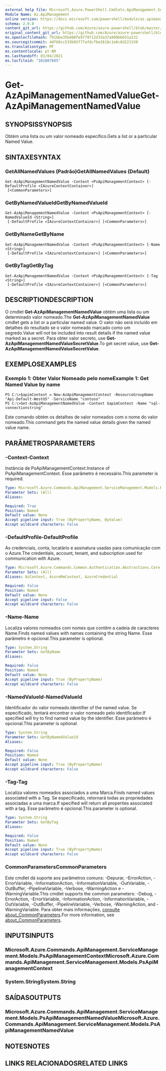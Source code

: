 ```yaml
---
external help file: Microsoft.Azure.PowerShell.Cmdlets.ApiManagement.ServiceManagement.dll-Help.xml
Module Name: Az.ApiManagement
online version: https://docs.microsoft.com/powershell/module/az.apimanagement/get-azapimanagementnamedvalue
schema: 2.0.0
content_git_url: https://github.com/Azure/azure-powershell/blob/master/src/ApiManagement/ApiManagement/help/Get-AzApiManagementNamedValue.md
original_content_git_url: https://github.com/Azure/azure-powershell/blob/master/src/ApiManagement/ApiManagement/help/Get-AzApiManagementNamedValue.md
ms.openlocfilehash: 791bbe35b480fe9779712d33a37a999bb651a132
ms.sourcegitcommit: 4dfb0cc533b83f77afdcfbe2618c1e6c8d221330
ms.translationtype: MT
ms.contentlocale: pt-BR
ms.lasthandoff: 03/04/2021
ms.locfileid: "101887605"
---
```

# <span data-ttu-id="29ae8-101">Get-AzApiManagementNamedValue</span><span class="sxs-lookup"><span data-stu-id="29ae8-101">Get-AzApiManagementNamedValue</span></span>

## <span data-ttu-id="29ae8-102">SYNOPSIS</span><span class="sxs-lookup"><span data-stu-id="29ae8-102">SYNOPSIS</span></span>
<span data-ttu-id="29ae8-103">Obtém uma lista ou um valor nomeado específico.</span><span class="sxs-lookup"><span data-stu-id="29ae8-103">Gets a list or a particular Named Value.</span></span>

## <span data-ttu-id="29ae8-104">SINTAXE</span><span class="sxs-lookup"><span data-stu-id="29ae8-104">SYNTAX</span></span>

### <span data-ttu-id="29ae8-105">GetAllNamedValues (Padrão)</span><span class="sxs-lookup"><span data-stu-id="29ae8-105">GetAllNamedValues (Default)</span></span>
```
Get-AzApiManagementNamedValue -Context <PsApiManagementContext> [-DefaultProfile <IAzureContextContainer>]
 [<CommonParameters>]
```

### <span data-ttu-id="29ae8-106">GetByNamedValueId</span><span class="sxs-lookup"><span data-stu-id="29ae8-106">GetByNamedValueId</span></span>
```
Get-AzApiManagementNamedValue -Context <PsApiManagementContext> [-NamedValueId <String>]
 [-DefaultProfile <IAzureContextContainer>] [<CommonParameters>]
```

### <span data-ttu-id="29ae8-107">GetByName</span><span class="sxs-lookup"><span data-stu-id="29ae8-107">GetByName</span></span>
```
Get-AzApiManagementNamedValue -Context <PsApiManagementContext> [-Name <String>]
 [-DefaultProfile <IAzureContextContainer>] [<CommonParameters>]
```

### <span data-ttu-id="29ae8-108">GetByTag</span><span class="sxs-lookup"><span data-stu-id="29ae8-108">GetByTag</span></span>
```
Get-AzApiManagementNamedValue -Context <PsApiManagementContext> [-Tag <String>]
 [-DefaultProfile <IAzureContextContainer>] [<CommonParameters>]
```

## <span data-ttu-id="29ae8-109">DESCRIPTION</span><span class="sxs-lookup"><span data-stu-id="29ae8-109">DESCRIPTION</span></span>
<span data-ttu-id="29ae8-110">O cmdlet **Get-AzApiManagementNamedValue** obtém uma lista ou um determinado valor nomeado.</span><span class="sxs-lookup"><span data-stu-id="29ae8-110">The **Get-AzApiManagementNamedValue** cmdlet gets a list or a particular named value.</span></span>
<span data-ttu-id="29ae8-111">O valor não será incluído em detalhes do resultado se o valor nomeado marcado como um segredo.</span><span class="sxs-lookup"><span data-stu-id="29ae8-111">Value will not be included into result details if the named value marked as a secret.</span></span> <span data-ttu-id="29ae8-112">Para obter valor secreto, use **Get-AzApiManagementNamedValueSecretValue**.</span><span class="sxs-lookup"><span data-stu-id="29ae8-112">To get secret value, use **Get-AzApiManagementNamedValueSecretValue**.</span></span>

## <span data-ttu-id="29ae8-113">EXEMPLOS</span><span class="sxs-lookup"><span data-stu-id="29ae8-113">EXAMPLES</span></span>

### <span data-ttu-id="29ae8-114">Exemplo 1: Obter Valor Nomeado pelo nome</span><span class="sxs-lookup"><span data-stu-id="29ae8-114">Example 1: Get Named Value by name</span></span>
```
PS C:\>$apimContext = New-AzApiManagementContext -ResourceGroupName "Api-Default-WestUS" -ServiceName "contoso"
PS C:\>Get-AzApiManagementNamedValue -Context $apimContext -Name "sql-connectionstring"
```

<span data-ttu-id="29ae8-115">Este comando obtém os detalhes de valor nomeados com o nome do valor nomeado.</span><span class="sxs-lookup"><span data-stu-id="29ae8-115">This command gets the named value details given the named value name.</span></span>

## <span data-ttu-id="29ae8-116">PARÂMETROS</span><span class="sxs-lookup"><span data-stu-id="29ae8-116">PARAMETERS</span></span>

### <span data-ttu-id="29ae8-117">-Context</span><span class="sxs-lookup"><span data-stu-id="29ae8-117">-Context</span></span>
<span data-ttu-id="29ae8-118">Instância de PsApiManagementContext.</span><span class="sxs-lookup"><span data-stu-id="29ae8-118">Instance of PsApiManagementContext.</span></span>
<span data-ttu-id="29ae8-119">Esse parâmetro é necessário.</span><span class="sxs-lookup"><span data-stu-id="29ae8-119">This parameter is required.</span></span>

```yaml
Type: Microsoft.Azure.Commands.ApiManagement.ServiceManagement.Models.PsApiManagementContext
Parameter Sets: (All)
Aliases:

Required: True
Position: Named
Default value: None
Accept pipeline input: True (ByPropertyName, ByValue)
Accept wildcard characters: False
```

### <span data-ttu-id="29ae8-120">-DefaultProfile</span><span class="sxs-lookup"><span data-stu-id="29ae8-120">-DefaultProfile</span></span>
<span data-ttu-id="29ae8-121">As credenciais, conta, locatário e assinatura usadas para comunicação com o Azure.</span><span class="sxs-lookup"><span data-stu-id="29ae8-121">The credentials, account, tenant, and subscription used for communication with Azure.</span></span>

```yaml
Type: Microsoft.Azure.Commands.Common.Authentication.Abstractions.Core.IAzureContextContainer
Parameter Sets: (All)
Aliases: AzContext, AzureRmContext, AzureCredential

Required: False
Position: Named
Default value: None
Accept pipeline input: False
Accept wildcard characters: False
```

### <span data-ttu-id="29ae8-122">-Name</span><span class="sxs-lookup"><span data-stu-id="29ae8-122">-Name</span></span>
<span data-ttu-id="29ae8-123">Localiza valores nomeados com nomes que contêm a cadeia de caracteres Name.</span><span class="sxs-lookup"><span data-stu-id="29ae8-123">Finds named values with names containing the string Name.</span></span>
<span data-ttu-id="29ae8-124">Esse parâmetro é opcional.</span><span class="sxs-lookup"><span data-stu-id="29ae8-124">This parameter is optional.</span></span>

```yaml
Type: System.String
Parameter Sets: GetByName
Aliases:

Required: False
Position: Named
Default value: None
Accept pipeline input: True (ByPropertyName)
Accept wildcard characters: False
```

### <span data-ttu-id="29ae8-125">-NamedValueId</span><span class="sxs-lookup"><span data-stu-id="29ae8-125">-NamedValueId</span></span>
<span data-ttu-id="29ae8-126">Identificador do valor nomeado.</span><span class="sxs-lookup"><span data-stu-id="29ae8-126">Identifier of the named value.</span></span>
<span data-ttu-id="29ae8-127">Se especificado, tentará encontrar o valor nomeado pelo identificador.</span><span class="sxs-lookup"><span data-stu-id="29ae8-127">If specified will try to find named value by the identifier.</span></span>
<span data-ttu-id="29ae8-128">Esse parâmetro é opcional.</span><span class="sxs-lookup"><span data-stu-id="29ae8-128">This parameter is optional.</span></span>

```yaml
Type: System.String
Parameter Sets: GetByNamedValueId
Aliases:

Required: False
Position: Named
Default value: None
Accept pipeline input: True (ByPropertyName)
Accept wildcard characters: False
```

### <span data-ttu-id="29ae8-129">-Tag</span><span class="sxs-lookup"><span data-stu-id="29ae8-129">-Tag</span></span>
<span data-ttu-id="29ae8-130">Localiza valores nomeados associados a uma Marca.</span><span class="sxs-lookup"><span data-stu-id="29ae8-130">Finds named values associated with a Tag.</span></span>
<span data-ttu-id="29ae8-131">Se especificado, retornará todas as propriedades associadas a uma marca.</span><span class="sxs-lookup"><span data-stu-id="29ae8-131">If specified will return all properties associated with a tag.</span></span>
<span data-ttu-id="29ae8-132">Esse parâmetro é opcional.</span><span class="sxs-lookup"><span data-stu-id="29ae8-132">This parameter is optional.</span></span>

```yaml
Type: System.String
Parameter Sets: GetByTag
Aliases:

Required: False
Position: Named
Default value: None
Accept pipeline input: True (ByPropertyName)
Accept wildcard characters: False
```

### <span data-ttu-id="29ae8-133">CommonParameters</span><span class="sxs-lookup"><span data-stu-id="29ae8-133">CommonParameters</span></span>
<span data-ttu-id="29ae8-134">Este cmdlet dá suporte aos parâmetros comuns: -Depurar, -ErrorAction, -ErrorVariable, -InformationAction, -InformationVariable, -OutVariable, -OutBuffer, -PipelineVariable, -Verbose, -WarningAction e -WarningVariable.</span><span class="sxs-lookup"><span data-stu-id="29ae8-134">This cmdlet supports the common parameters: -Debug, -ErrorAction, -ErrorVariable, -InformationAction, -InformationVariable, -OutVariable, -OutBuffer, -PipelineVariable, -Verbose, -WarningAction, and -WarningVariable.</span></span> <span data-ttu-id="29ae8-135">Para obter mais informações, [consulte about_CommonParameters](http://go.microsoft.com/fwlink/?LinkID=113216).</span><span class="sxs-lookup"><span data-stu-id="29ae8-135">For more information, see [about_CommonParameters](http://go.microsoft.com/fwlink/?LinkID=113216).</span></span>

## <span data-ttu-id="29ae8-136">INPUTS</span><span class="sxs-lookup"><span data-stu-id="29ae8-136">INPUTS</span></span>

### <span data-ttu-id="29ae8-137">Microsoft.Azure.Commands.ApiManagement.ServiceManagement.Models.PsApiManagementContext</span><span class="sxs-lookup"><span data-stu-id="29ae8-137">Microsoft.Azure.Commands.ApiManagement.ServiceManagement.Models.PsApiManagementContext</span></span>

### <span data-ttu-id="29ae8-138">System.String</span><span class="sxs-lookup"><span data-stu-id="29ae8-138">System.String</span></span>

## <span data-ttu-id="29ae8-139">SAÍDAS</span><span class="sxs-lookup"><span data-stu-id="29ae8-139">OUTPUTS</span></span>

### <span data-ttu-id="29ae8-140">Microsoft.Azure.Commands.ApiManagement.ServiceManagement.Models.PsApiManagementNamedValue</span><span class="sxs-lookup"><span data-stu-id="29ae8-140">Microsoft.Azure.Commands.ApiManagement.ServiceManagement.Models.PsApiManagementNamedValue</span></span>

## <span data-ttu-id="29ae8-141">NOTES</span><span class="sxs-lookup"><span data-stu-id="29ae8-141">NOTES</span></span>

## <span data-ttu-id="29ae8-142">LINKS RELACIONADOS</span><span class="sxs-lookup"><span data-stu-id="29ae8-142">RELATED LINKS</span></span>
